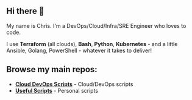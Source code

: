 ## Hi there 👋

My name is Chris. I'm a DevOps/Cloud/Infra/SRE Engineer who loves to code.

I use **Terraform** (all clouds), **Bash**, **Python**, **Kubernetes** - and a little Ansible, Golang, PowerShell - whatever it takes to deliver!

## Browse my main repos:

- [**Cloud DevOps Scripts**](https://github.com/chrisbuckleycode/cloud-devops-scripts) - Cloud/DevOps scripts
- [**Useful Scripts**](https://github.com/chrisbuckleycode/usefulscripts) - Personal scripts
